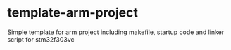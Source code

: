 # template-arm-project
Simple template for arm project including makefile, startup code and linker script for stm32f303vc 
